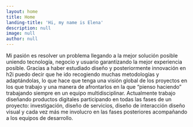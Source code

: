 ```yaml
---
layout: home
title: Home
landing-title: 'Hi, my name is Elena'
description: null
image: null
author: null
---
```


Mi pasión es resolver un problema llegando a la mejor solución posible uniendo tecnología, negocio y usuario garantizando la mejor experiencia posible. 
Gracias a haber estudiado diseño y posteriormente innovación en h2i puedo decir que he ido recogiendo muchas metodologías y adaptándolas, lo que hace que tenga una visión global de los proyectos en los que trabajo y una manera de afrontarlos en la que “pienso haciendo” trabajando siempre en un equipo multidisciplinar.
Actualmente trabajo diseñando productos digitales participando en todas las fases de un proyecto: investigación, diseño de servicios, diseño de interacción diseño visual y cada vez más me involucro en las fases posteriores acompañando a los equipos de desarrollo.
